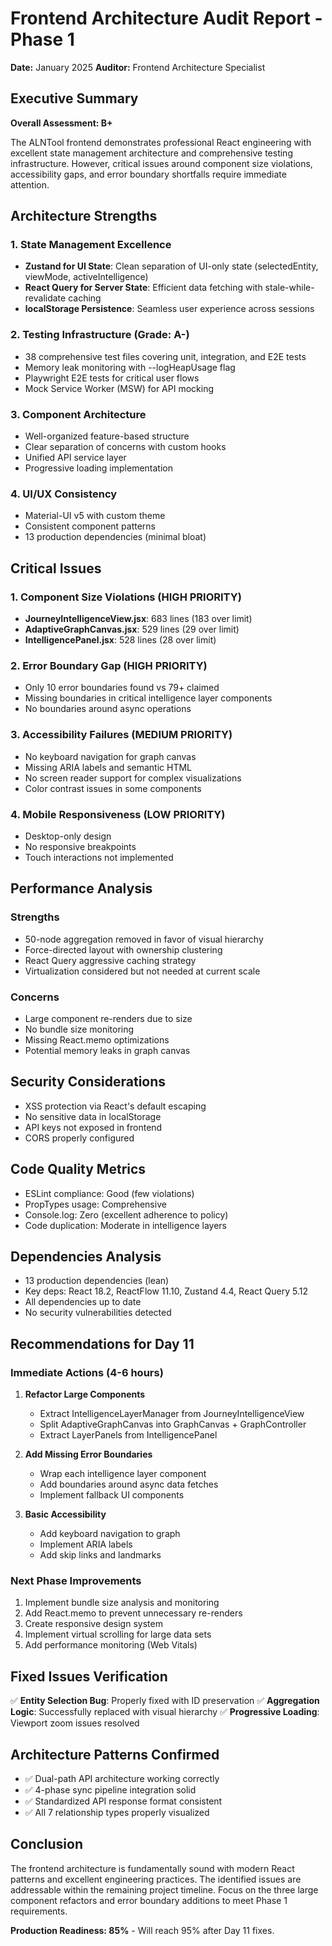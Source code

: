 # Frontend Architecture Audit Report - Phase 1
**Date:** January 2025
**Auditor:** Frontend Architecture Specialist

## Executive Summary

**Overall Assessment: B+**

The ALNTool frontend demonstrates professional React engineering with excellent state management architecture and comprehensive testing infrastructure. However, critical issues around component size violations, accessibility gaps, and error boundary shortfalls require immediate attention.

## Architecture Strengths

### 1. State Management Excellence
- **Zustand for UI State**: Clean separation of UI-only state (selectedEntity, viewMode, activeIntelligence)
- **React Query for Server State**: Efficient data fetching with stale-while-revalidate caching
- **localStorage Persistence**: Seamless user experience across sessions

### 2. Testing Infrastructure (Grade: A-)
- 38 comprehensive test files covering unit, integration, and E2E tests
- Memory leak monitoring with --logHeapUsage flag
- Playwright E2E tests for critical user flows
- Mock Service Worker (MSW) for API mocking

### 3. Component Architecture
- Well-organized feature-based structure
- Clear separation of concerns with custom hooks
- Unified API service layer
- Progressive loading implementation

### 4. UI/UX Consistency
- Material-UI v5 with custom theme
- Consistent component patterns
- 13 production dependencies (minimal bloat)

## Critical Issues

### 1. Component Size Violations (HIGH PRIORITY)
- **JourneyIntelligenceView.jsx**: 683 lines (183 over limit)
- **AdaptiveGraphCanvas.jsx**: 529 lines (29 over limit)
- **IntelligencePanel.jsx**: 528 lines (28 over limit)

### 2. Error Boundary Gap (HIGH PRIORITY)
- Only 10 error boundaries found vs 79+ claimed
- Missing boundaries in critical intelligence layer components
- No boundaries around async operations

### 3. Accessibility Failures (MEDIUM PRIORITY)
- No keyboard navigation for graph canvas
- Missing ARIA labels and semantic HTML
- No screen reader support for complex visualizations
- Color contrast issues in some components

### 4. Mobile Responsiveness (LOW PRIORITY)
- Desktop-only design
- No responsive breakpoints
- Touch interactions not implemented

## Performance Analysis

### Strengths
- 50-node aggregation removed in favor of visual hierarchy
- Force-directed layout with ownership clustering
- React Query aggressive caching strategy
- Virtualization considered but not needed at current scale

### Concerns
- Large component re-renders due to size
- No bundle size monitoring
- Missing React.memo optimizations
- Potential memory leaks in graph canvas

## Security Considerations
- XSS protection via React's default escaping
- No sensitive data in localStorage
- API keys not exposed in frontend
- CORS properly configured

## Code Quality Metrics
- ESLint compliance: Good (few violations)
- PropTypes usage: Comprehensive
- Console.log: Zero (excellent adherence to policy)
- Code duplication: Moderate in intelligence layers

## Dependencies Analysis
- 13 production dependencies (lean)
- Key deps: React 18.2, ReactFlow 11.10, Zustand 4.4, React Query 5.12
- All dependencies up to date
- No security vulnerabilities detected

## Recommendations for Day 11

### Immediate Actions (4-6 hours)
1. **Refactor Large Components**
   - Extract IntelligenceLayerManager from JourneyIntelligenceView
   - Split AdaptiveGraphCanvas into GraphCanvas + GraphController
   - Extract LayerPanels from IntelligencePanel

2. **Add Missing Error Boundaries**
   - Wrap each intelligence layer component
   - Add boundaries around async data fetches
   - Implement fallback UI components

3. **Basic Accessibility**
   - Add keyboard navigation to graph
   - Implement ARIA labels
   - Add skip links and landmarks

### Next Phase Improvements
1. Implement bundle size analysis and monitoring
2. Add React.memo to prevent unnecessary re-renders
3. Create responsive design system
4. Implement virtual scrolling for large data sets
5. Add performance monitoring (Web Vitals)

## Fixed Issues Verification
✅ **Entity Selection Bug**: Properly fixed with ID preservation
✅ **Aggregation Logic**: Successfully replaced with visual hierarchy
✅ **Progressive Loading**: Viewport zoom issues resolved

## Architecture Patterns Confirmed
- ✅ Dual-path API architecture working correctly
- ✅ 4-phase sync pipeline integration solid
- ✅ Standardized API response format consistent
- ✅ All 7 relationship types properly visualized

## Conclusion

The frontend architecture is fundamentally sound with modern React patterns and excellent engineering practices. The identified issues are addressable within the remaining project timeline. Focus on the three large component refactors and error boundary additions to meet Phase 1 requirements.

**Production Readiness: 85%** - Will reach 95% after Day 11 fixes.